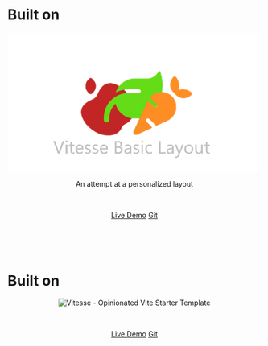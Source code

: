 # Built on

<p align='center'>
  <img src='/src/assets/VitesseBasicLayout.png' alt='Vitesse Basic Layout - Opinionated Vitesse Starter Template' width='600'/>
</p>

<p align='center'>
An attempt at a personalized layout
</p>

<br>

<p align='center'>
<a href="https://vitess-basic-layout.netlify.app/">Live Demo</a>
<a href="https://github.com/MahmoodKhalil57/vitesse-basic-layout">Git</a>
</p>

<br>
<br>
<br>

# Built on

<p align='center'>
  <img src='https://user-images.githubusercontent.com/11247099/154486817-f86b8f20-5463-4122-b6e9-930622e757f2.png' alt='Vitesse - Opinionated Vite Starter Template' width='600'/>
</p>

<br>

<p align='center'>
<a href="https://vitesse.netlify.app/">Live Demo</a>
<a href="https://github.com/antfu/vitesse/">Git</a>
</p>

<br>

<br>
